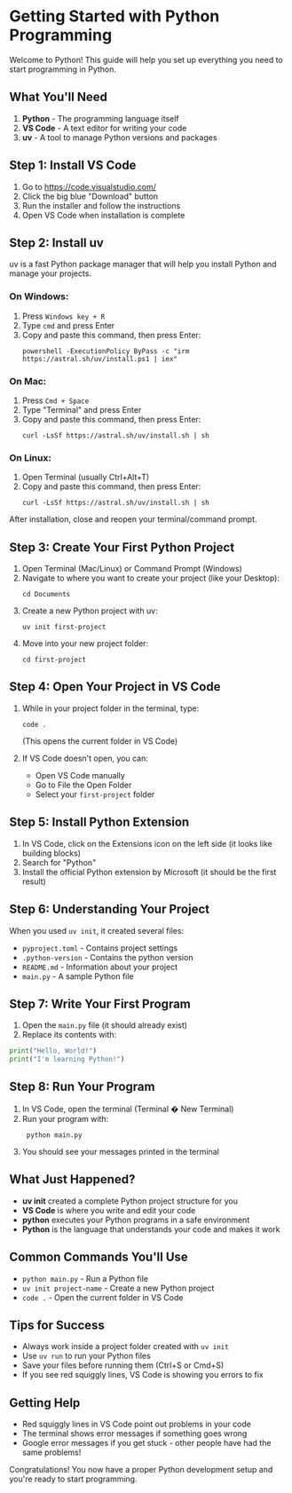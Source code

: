 # Getting Started with Python Programming

Welcome to Python! This guide will help you set up everything you need to start programming in Python.

## What You'll Need

1. **Python** - The programming language itself
2. **VS Code** - A text editor for writing your code
3. **uv** - A tool to manage Python versions and packages

## Step 1: Install VS Code

1. Go to https://code.visualstudio.com/
2. Click the big blue "Download" button
3. Run the installer and follow the instructions
4. Open VS Code when installation is complete

## Step 2: Install uv

uv is a fast Python package manager that will help you install Python and manage your projects.

### On Windows:
1. Press `Windows key + R`
2. Type `cmd` and press Enter
3. Copy and paste this command, then press Enter:
   ```
   powershell -ExecutionPolicy ByPass -c "irm https://astral.sh/uv/install.ps1 | iex"
   ```

### On Mac:
1. Press `Cmd + Space`
2. Type "Terminal" and press Enter
3. Copy and paste this command, then press Enter:
   ```
   curl -LsSf https://astral.sh/uv/install.sh | sh
   ```

### On Linux:
1. Open Terminal (usually Ctrl+Alt+T)
2. Copy and paste this command, then press Enter:
   ```
   curl -LsSf https://astral.sh/uv/install.sh | sh
   ```

After installation, close and reopen your terminal/command prompt.

## Step 3: Create Your First Python Project

1. Open Terminal (Mac/Linux) or Command Prompt (Windows)
2. Navigate to where you want to create your project (like your Desktop):
   ```
   cd Documents
   ```
3. Create a new Python project with uv:
   ```
   uv init first-project
   ```
4. Move into your new project folder:
   ```
   cd first-project
   ```

## Step 4: Open Your Project in VS Code

1. While in your project folder in the terminal, type:
   ```
   code .
   ```
   (This opens the current folder in VS Code)

2. If VS Code doesn't open, you can:
   - Open VS Code manually
   - Go to File the Open Folder
   - Select your `first-project` folder

## Step 5: Install Python Extension

1. In VS Code, click on the Extensions icon on the left side (it looks like building blocks)
2. Search for "Python" 
3. Install the official Python extension by Microsoft (it should be the first result)

## Step 6: Understanding Your Project

When you used `uv init`, it created several files:
- `pyproject.toml` - Contains project settings
- `.python-version` - Contains the python version
- `README.md` - Information about your project
- `main.py` - A sample Python file

## Step 7: Write Your First Program

1. Open the `main.py` file (it should already exist)
2. Replace its contents with:
```python
print("Hello, World!")
print("I'm learning Python!")
```

## Step 8: Run Your Program

1. In VS Code, open the terminal (Terminal � New Terminal)
2. Run your program with:
   ```
    python main.py
   ```
3. You should see your messages printed in the terminal

## What Just Happened?

- **uv init** created a complete Python project structure for you
- **VS Code** is where you write and edit your code
- **python** executes your Python programs in a safe environment
- **Python** is the language that understands your code and makes it work

## Common Commands You'll Use

- `python main.py` - Run a Python file
- `uv init project-name` - Create a new Python project
- `code .` - Open the current folder in VS Code

## Tips for Success

- Always work inside a project folder created with `uv init`
- Use `uv run` to run your Python files
- Save your files before running them (Ctrl+S or Cmd+S)
- If you see red squiggly lines, VS Code is showing you errors to fix

## Getting Help

- Red squiggly lines in VS Code point out problems in your code
- The terminal shows error messages if something goes wrong
- Google error messages if you get stuck - other people have had the same problems!

Congratulations! You now have a proper Python development setup and you're ready to start programming.

